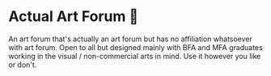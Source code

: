 # Actual Art Forum 🎨

An art forum that's actually an art forum but has no affiliation whatsoever with art forum. Open to all but designed mainly with BFA and MFA graduates working in the visual / non-commercial arts in mind. Use it however you like or don't.

<!-- 
# Express Project Skeleton

Use this project skeleton as a starting point for structuring your app. Things to note

* Sequelize configuration has not yet been added -- you will need to set that up yourself
* You may find yourself wanting to use javascript -- js files can be added in `public/javascripts` and should be appended to the Pug templates as needed
* CSS files can go in `public/stylesheets` and also will need to be added to Pug templates -->

